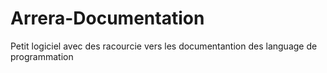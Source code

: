 # Arrera-Documentation
Petit logiciel avec des racourcie vers les documentantion des language de programmation
